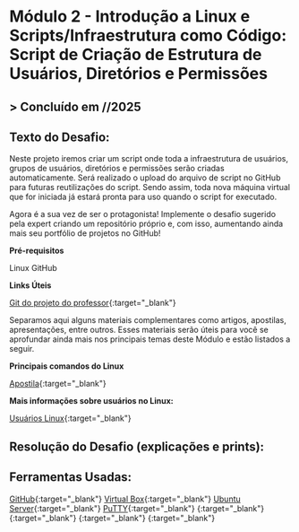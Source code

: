 ﻿# **Módulo 2 - Introdução a Linux e Scripts/Infraestrutura como Código: Script de Criação de Estrutura de Usuários, Diretórios e Permissões**

## > **Concluído em //2025**

## **Texto do Desafio:**

Neste projeto iremos criar um script onde toda a infraestrutura de usuários, grupos de usuários, diretórios e permissões serão criadas automaticamente. Será realizado o upload do arquivo de script no GitHub para futuras reutilizações do script. Sendo assim, toda nova máquina virtual que for iniciada já estará pronta para uso quando o script for executado.

Agora é a sua vez de ser o protagonista! Implemente o desafio sugerido pela expert criando um repositório próprio e, com isso, aumentando ainda mais seu portfólio de projetos no GitHub!

**Pré-requisitos**

Linux
GitHub

**Links Úteis**

[Git do projeto do professor](https://github.com/denilsonbonatti/linux-projeto1-iac){:target="_blank"}

Separamos aqui alguns materiais complementares como artigos, apostilas, apresentações, entre outros. Esses materiais serão úteis para você se aprofundar ainda mais nos principais temas deste Módulo e estão listados a seguir.

**Principais comandos do Linux**

[Apostila](https://www.linux.ime.usp.br/~albasalo/Apostila/apostila.pdf){:target="_blank"}

**Mais informações sobre usuários no Linux:**

[Usuários Linux](https://www.infowester.com/usuarioslinux.php){:target="_blank"}

## **Resolução do Desafio (explicações e prints):**



## **Ferramentas Usadas:**

[GitHub](https://github.com/){:target="_blank"}
[Virtual Box](){:target="_blank"}
[Ubuntu Server](){:target="_blank"}
[PuTTY](){:target="_blank"}
[](){:target="_blank"}
[](){:target="_blank"}
[](){:target="_blank"}
[](){:target="_blank"}
